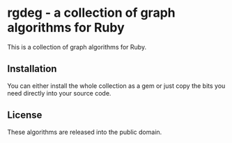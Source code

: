 rgdeg - a collection of graph algorithms for Ruby
====

This is a collection of graph algorithms for Ruby.


Installation
--

You can either install the whole collection as a gem or just copy the bits you
need directly into your source code.


License
--

These algorithms are released into the public domain.